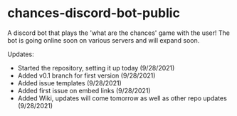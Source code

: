 # chances-discord-bot-public
A discord bot that plays the 'what are the chances' game with the user! The bot is going online soon on various servers and will expand soon.

Updates:

- Started the repository, setting it up today (9/28/2021)
- Added v0.1 branch for first version (9/28/2021)
- Added issue templates (9/28/2021)
- Added first issue on embed links (9/28/2021)
- Added Wiki, updates will come tomorrow as well as other repo updates (9/28/2021)
